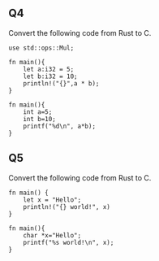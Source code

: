 
## Q4
Convert the following code from Rust to C.
```
use std::ops::Mul;

fn main(){
    let a:i32 = 5;
    let b:i32 = 10;
    println!("{}",a * b);
}

fn main(){
    int a=5;
    int b=10;
    printf("%d\n", a*b);
}
```
## Q5
Convert the following code from Rust to C. 
```
fn main() {
    let x = "Hello";
    println!("{} world!", x)
}

fn main(){
    char *x="Hello";
    printf("%s world!\n", x);
}
```
